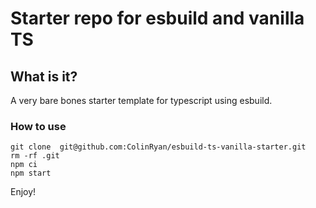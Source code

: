 # Starter repo for esbuild and vanilla TS

## What is it? 
A very bare bones starter template for typescript using esbuild.

### How to use 

```
git clone  git@github.com:ColinRyan/esbuild-ts-vanilla-starter.git
rm -rf .git
npm ci
npm start
```

Enjoy!
